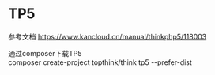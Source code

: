 # TP5
参考文档
https://www.kancloud.cn/manual/thinkphp5/118003

通过composer下载TP5<br>
composer create-project topthink/think tp5  --prefer-dist
